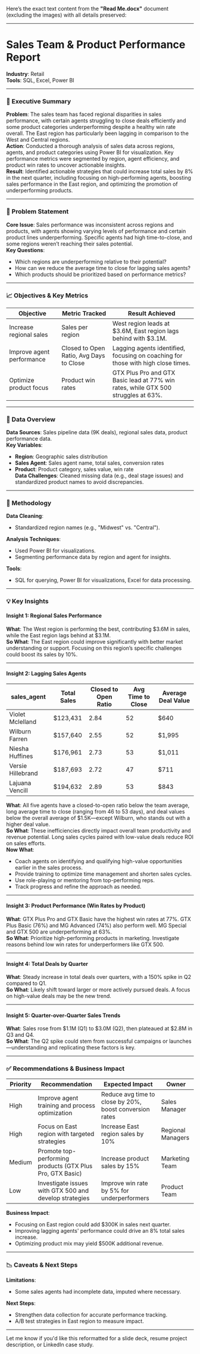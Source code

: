 Here’s the exact text content from the **"Read Me.docx"** document (excluding the images) with all details preserved:

---

# **Sales Team & Product Performance Report**

**Industry**: Retail  
**Tools**: SQL, Excel, Power BI

---

### 🚀 Executive Summary

**Problem**: The sales team has faced regional disparities in sales performance, with certain agents struggling to close deals efficiently and some product categories underperforming despite a healthy win rate overall. The East region has particularly been lagging in comparison to the West and Central regions.  
**Action**: Conducted a thorough analysis of sales data across regions, agents, and product categories using Power BI for visualization. Key performance metrics were segmented by region, agent efficiency, and product win rates to uncover actionable insights.  
**Result**: Identified actionable strategies that could increase total sales by 8% in the next quarter, including focusing on high-performing agents, boosting sales performance in the East region, and optimizing the promotion of underperforming products.

---

### 🎯 Problem Statement

**Core Issue**: Sales performance was inconsistent across regions and products, with agents showing varying levels of performance and certain product lines underperforming. Specific agents had high time-to-close, and some regions weren’t reaching their sales potential.  
**Key Questions**:
- Which regions are underperforming relative to their potential?
- How can we reduce the average time to close for lagging sales agents?
- Which products should be prioritized based on performance metrics?

---

### 📈 Objectives & Key Metrics

| Objective                | Metric Tracked                 | Result Achieved                                                                 |
|--------------------------|--------------------------------|----------------------------------------------------------------------------------|
| Increase regional sales  | Sales per region               | West region leads at $3.6M, East region lags behind with $3.1M.                  |
| Improve agent performance| Closed to Open Ratio, Avg Days to Close | Lagging agents identified, focusing on coaching for those with high close times. |
| Optimize product focus   | Product win rates              | GTX Plus Pro and GTX Basic lead at 77% win rates, while GTX 500 struggles at 63%.|

---

### 📂 Data Overview

**Data Sources**: Sales pipeline data (9K deals), regional sales data, product performance data.  
**Key Variables**:
- **Region**: Geographic sales distribution
- **Sales Agent**: Sales agent name, total sales, conversion rates
- **Product**: Product category, sales value, win rate  
**Data Challenges**: Cleaned missing data (e.g., deal stage issues) and standardized product names to avoid discrepancies.

---

### 🔧 Methodology

**Data Cleaning**:
- Standardized region names (e.g., "Midwest" vs. "Central").

**Analysis Techniques**:
- Used Power BI for visualizations.
- Segmenting performance data by region and agent for insights.

**Tools**:
- SQL for querying, Power BI for visualizations, Excel for data processing.

---

### 💡 Key Insights

#### Insight 1: Regional Sales Performance  
**What**: The West region is performing the best, contributing $3.6M in sales, while the East region lags behind at $3.1M.  
**So What**: The East region could improve significantly with better market understanding or support. Focusing on this region’s specific challenges could boost its sales by 10%.

---

#### Insight 2: Lagging Sales Agents  

| sales_agent       | Total Sales | Closed to Open Ratio | Avg Time to Close | Average Deal Value |
|-------------------|-------------|-----------------------|--------------------|---------------------|
| Violet Mclelland  | $123,431    | 2.84                  | 52                 | $640                |
| Wilburn Farren    | $157,640    | 2.55                  | 52                 | $1,995              |
| Niesha Huffines   | $176,961    | 2.73                  | 53                 | $1,011              |
| Versie Hillebrand | $187,693    | 2.72                  | 47                 | $711                |
| Lajuana Vencill   | $194,632    | 2.89                  | 53                 | $843                |

**What**: All five agents have a closed-to-open ratio below the team average, long average time to close (ranging from 46 to 53 days), and deal values below the overall average of $1.5K—except Wilburn, who stands out with a higher deal value.  
**So What**: These inefficiencies directly impact overall team productivity and revenue potential. Long sales cycles paired with low-value deals reduce ROI on sales efforts.  
**Now What**:
- Coach agents on identifying and qualifying high-value opportunities earlier in the sales process.
- Provide training to optimize time management and shorten sales cycles.
- Use role-playing or mentoring from top-performing reps.
- Track progress and refine the approach as needed.

---

#### Insight 3: Product Performance (Win Rates by Product)

**What**: GTX Plus Pro and GTX Basic have the highest win rates at 77%. GTX Plus Basic (76%) and MG Advanced (74%) also perform well. MG Special and GTX 500 are underperforming at 63%.  
**So What**: Prioritize high-performing products in marketing. Investigate reasons behind low win rates for underperformers like GTX 500.

---

#### Insight 4: Total Deals by Quarter

**What**: Steady increase in total deals over quarters, with a 150% spike in Q2 compared to Q1.  
**So What**: Likely shift toward larger or more actively pursued deals. A focus on high-value deals may be the new trend.

---

#### Insight 5: Quarter-over-Quarter Sales Trends

**What**: Sales rose from $1.1M (Q1) to $3.0M (Q2), then plateaued at $2.8M in Q3 and Q4.  
**So What**: The Q2 spike could stem from successful campaigns or launches—understanding and replicating these factors is key.

---

### ✅ Recommendations & Business Impact

| Priority | Recommendation                                                  | Expected Impact                                            | Owner           |
|----------|------------------------------------------------------------------|-------------------------------------------------------------|------------------|
| High     | Improve agent training and process optimization                 | Reduce avg time to close by 20%, boost conversion rates    | Sales Manager    |
| High     | Focus on East region with targeted strategies                   | Increase East region sales by 10%                          | Regional Managers|
| Medium   | Promote top-performing products (GTX Plus Pro, GTX Basic)      | Increase product sales by 15%                              | Marketing Team   |
| Low      | Investigate issues with GTX 500 and develop strategies         | Improve win rate by 5% for underperformers                 | Product Team     |

**Business Impact**:
- Focusing on East region could add $300K in sales next quarter.
- Improving lagging agents' performance could drive an 8% total sales increase.
- Optimizing product mix may yield $500K additional revenue.

---

### 📉 Caveats & Next Steps

**Limitations**:
- Some sales agents had incomplete data, imputed where necessary.

**Next Steps**:
- Strengthen data collection for accurate performance tracking.
- A/B test strategies in East region to measure impact.

---

Let me know if you'd like this reformatted for a slide deck, resume project description, or LinkedIn case study.
